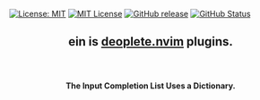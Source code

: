 [![License: MIT](https://img.shields.io/badge/License-MIT-yellow.svg)](https://opensource.org/licenses/MIT) [![MIT
License](http://img.shields.io/badge/license-MIT-blue.svg?style=flat)](
LICENSE) [![GitHub release](https://img.shields.io/github/release/takkii/ein.svg?style=flat)](GitHub) [![GitHub Status](https://img.shields.io/github/last-commit/takkii/ein.svg?style=flat)](GitHub)

<div align="center">
  <h2><p>ein is <a href="https://github.com/Shougo/deoplete.nvim">deoplete.nvim</a> plugins.</p></h2>
</div>

<br />

<div align="center">
  <h4><p>The Input Completion List Uses a Dictionary.</p></h4>
</div>

<br />
